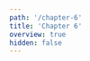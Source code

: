 ```yaml
---
path: '/chapter-6'
title: 'Chapter 6'
overview: true
hidden: false
---
```


<pages-in-this-section></pages-in-this-section>

<exercises-in-this-section></exercises-in-this-section>
